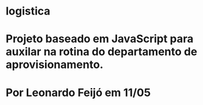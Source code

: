 # logistica
# Projeto baseado em JavaScript para auxilar na rotina do departamento de aprovisionamento.
#
# Por Leonardo Feijó em 11/05
